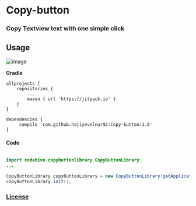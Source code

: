 # Copy-button
### Copy Textview text with one simple click

## **Usage** ##
![image](https://image.ibb.co/dfdi4c/ezgif_com_video_to_gif_2.gif)


**Gradle**

    allprojects {
		repositories {
			...
			maven { url 'https://jitpack.io' }
		}
	}

    dependencies {
         compile 'com.github.hajiyevelnur92:Copy-button:1.0'
    }



#### **Code**
```java

import codehive.copybuttonlibrary.CopyButtonLibrary;
...

CopyButtonLibrary copyButtonLibrary = new CopyButtonLibrary(getApplicationContext(),textView);
copyButtonLibrary.init();


```

### [License](./LICENSE)
